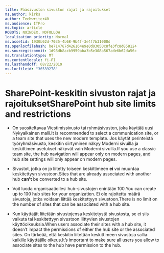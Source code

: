 ```yaml
---
title: Pääsivuston sivuston rajat ja rajoitukset
ms.author: kirks
author: Techwriter40
ms.audience: ITPro
ms.topic: article
ROBOTS: NOINDEX, NOFOLLOW
localization_priority: Normal
ms.assetid: 1930b62d-7035-4b68-9b4f-3e4f7b31000d
ms.openlocfilehash: be714787d426164e9e0d03050c8fe3fc8d858124
ms.sourcegitcommit: 1d98db8acb9959aba3b5e308a567ade6b62da56c
ms.translationtype: MT
ms.contentlocale: fi-FI
ms.lasthandoff: 08/22/2019
ms.locfileid: "36539278"
---
```

# <a name="sharepoint-hub-site-limits-and-restrictions"></a><span data-ttu-id="f9dfe-102">SharePoint-keskitin sivuston rajat ja rajoitukset</span><span class="sxs-lookup"><span data-stu-id="f9dfe-102">SharePoint hub site limits and restrictions</span></span>

- <span data-ttu-id="f9dfe-103">On suositeltavaa Viestimissivusto tai ryhmäsivuston, joka käyttää uusi Nykyaikainen malli.</span><span class="sxs-lookup"><span data-stu-id="f9dfe-103">It is recommended to select a communication site, or a team site that uses the new modern template.</span></span> <span data-ttu-id="f9dfe-104">Jos käytät perinteistä työryhmäsivusto, keskitin siirtyminen näkyy Moderni sivuilla ja keskittimen asetukset näkyvät vain Moderni sivuilla.</span><span class="sxs-lookup"><span data-stu-id="f9dfe-104">If you use a classic team site, the hub navigation will appear only on modern pages, and hub site settings will only appear on modern pages.</span></span>

- <span data-ttu-id="f9dfe-105">Sivustot, jotka on jo liitetty toiseen keskittimeen **ei** voi muuntaa keskitettyyn sivustoon.</span><span class="sxs-lookup"><span data-stu-id="f9dfe-105">Sites that are already associated with another hub **can't** be converted to a hub site.</span></span>

- <span data-ttu-id="f9dfe-106">Voit luoda organisaatiollesi hub-sivustojen enintään 100.</span><span class="sxs-lookup"><span data-stu-id="f9dfe-106">You can create up to 100 hub sites for your organization.</span></span> <span data-ttu-id="f9dfe-107">Ei ole rajoitettu määrä sivustoja, jotka voidaan liittää keskitettyyn sivustoon.</span><span class="sxs-lookup"><span data-stu-id="f9dfe-107">There is no limit on the number of sites that can be associated with a hub site.</span></span>

- <span data-ttu-id="f9dfe-108">Kun käyttäjät liitetään sivustojensa keskitetystä sivustosta, se ei siis vaikuta tai keskitettyyn sivustoon liittyvien sivustojen käyttöoikeuksia.</span><span class="sxs-lookup"><span data-stu-id="f9dfe-108">When users associate their sites with a hub site, it doesn’t impact the permissions of either the hub site or the associated sites.</span></span> <span data-ttu-id="f9dfe-109">On tärkeää, että keskitin liitetään keskittimeen sivustoja sallia kaikille käyttäjille oikeus.</span><span class="sxs-lookup"><span data-stu-id="f9dfe-109">It’s important to make sure all users you allow to associate sites to the hub have permission to the hub.</span></span>

